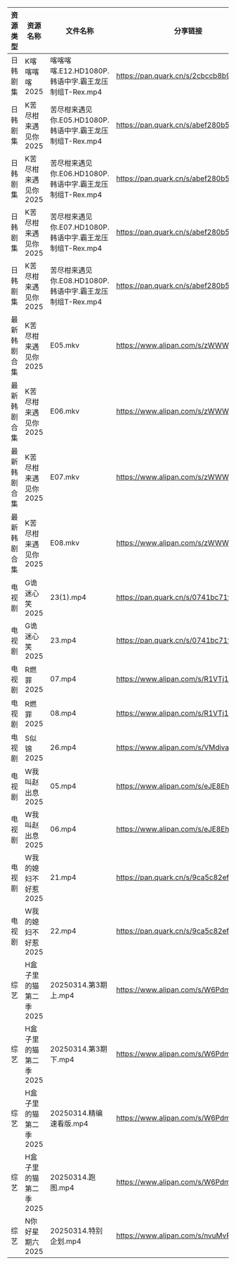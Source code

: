| 资源类型   | 资源名称          | 文件名称                                     | 分享链接                                 | 更新时间                |
| ------ | ------------- | ---------------------------------------- | ------------------------------------ | ------------------- |
| 日韩剧集   | K喀喀喀喀2025     | 喀喀喀喀.E12.HD1080P.韩语中字.霸王龙压制组T-Rex.mp4    | https://pan.quark.cn/s/2cbccb8b9ef5  | 2025-03-14 16:24:03 |
| 日韩剧集   | K苦尽柑来遇见你2025  | 苦尽柑来遇见你.E05.HD1080P.韩语中字.霸王龙压制组T-Rex.mp4 | https://pan.quark.cn/s/abef280b5ea6  | 2025-03-14 16:24:18 |
| 日韩剧集   | K苦尽柑来遇见你2025  | 苦尽柑来遇见你.E06.HD1080P.韩语中字.霸王龙压制组T-Rex.mp4 | https://pan.quark.cn/s/abef280b5ea6  | 2025-03-14 16:24:15 |
| 日韩剧集   | K苦尽柑来遇见你2025  | 苦尽柑来遇见你.E07.HD1080P.韩语中字.霸王龙压制组T-Rex.mp4 | https://pan.quark.cn/s/abef280b5ea6  | 2025-03-14 16:24:12 |
| 日韩剧集   | K苦尽柑来遇见你2025  | 苦尽柑来遇见你.E08.HD1080P.韩语中字.霸王龙压制组T-Rex.mp4 | https://pan.quark.cn/s/abef280b5ea6  | 2025-03-14 16:24:09 |
| 最新韩剧合集 | K苦尽柑来遇见你2025  | E05.mkv                                  | https://www.alipan.com/s/zWWWvo41fu5 | 2025-03-14 19:06:19 |
| 最新韩剧合集 | K苦尽柑来遇见你2025  | E06.mkv                                  | https://www.alipan.com/s/zWWWvo41fu5 | 2025-03-14 19:06:19 |
| 最新韩剧合集 | K苦尽柑来遇见你2025  | E07.mkv                                  | https://www.alipan.com/s/zWWWvo41fu5 | 2025-03-14 19:06:19 |
| 最新韩剧合集 | K苦尽柑来遇见你2025  | E08.mkv                                  | https://www.alipan.com/s/zWWWvo41fu5 | 2025-03-14 19:06:19 |
| 电视剧    | G诡迷心笑2025     | 23(1).mp4                                | https://pan.quark.cn/s/0741bc71fa24  | 2025-03-14 16:22:40 |
| 电视剧    | G诡迷心笑2025     | 23.mp4                                   | https://pan.quark.cn/s/0741bc71fa24  | 2025-03-14 16:22:44 |
| 电视剧    | R燃罪2025       | 07.mp4                                   | https://www.alipan.com/s/R1VTj12mT2c | 2025-03-14 19:07:01 |
| 电视剧    | R燃罪2025       | 08.mp4                                   | https://www.alipan.com/s/R1VTj12mT2c | 2025-03-14 19:07:01 |
| 电视剧    | S似锦2025       | 26.mp4                                   | https://www.alipan.com/s/VMdivamJ5t3 | 2025-03-14 00:07:05 |
| 电视剧    | W我叫赵出息2025    | 05.mp4                                   | https://www.alipan.com/s/eJE8EhtETs6 | 2025-03-14 19:07:15 |
| 电视剧    | W我叫赵出息2025    | 06.mp4                                   | https://www.alipan.com/s/eJE8EhtETs6 | 2025-03-14 19:07:15 |
| 电视剧    | W我的媳妇不好惹2025  | 21.mp4                                   | https://pan.quark.cn/s/9ca5c82efa68  | 2025-03-14 16:27:01 |
| 电视剧    | W我的媳妇不好惹2025  | 22.mp4                                   | https://pan.quark.cn/s/9ca5c82efa68  | 2025-03-14 16:27:05 |
| 综艺     | H盒子里的猫第二季2025 | 20250314.第3期上.mp4                        | https://www.alipan.com/s/W6PdmWUu7Wr | 2025-03-14 16:08:24 |
| 综艺     | H盒子里的猫第二季2025 | 20250314.第3期下.mp4                        | https://www.alipan.com/s/W6PdmWUu7Wr | 2025-03-14 16:08:24 |
| 综艺     | H盒子里的猫第二季2025 | 20250314.精编速看版.mp4                       | https://www.alipan.com/s/W6PdmWUu7Wr | 2025-03-14 16:08:24 |
| 综艺     | H盒子里的猫第二季2025 | 20250314.跑图.mp4                          | https://www.alipan.com/s/W6PdmWUu7Wr | 2025-03-14 16:08:23 |
| 综艺     | N你好星期六2025    | 20250314.特别企划.mp4                        | https://www.alipan.com/s/nvuMvPrHLGa | 2025-03-14 16:08:46 |
